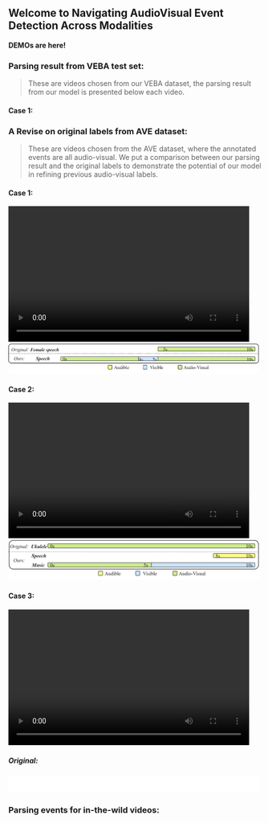 ## Welcome to Navigating AudioVisual Event Detection Across Modalities

**DEMOs are here!**

### Parsing result from VEBA test set: 
> These are videos chosen from our VEBA dataset, the parsing result from our model is presented below each video.

#### Case 1:



### A Revise on original labels from AVE dataset: 
> These are videos chosen from the AVE dataset, where the annotated events are all audio-visual. We put a comparison between our parsing result and the original labels to demonstrate the potential of our model in refining previous audio-visual labels.

#### Case 1:

<video width="480" height="270" controls>
    <source src="src/multimodal/AVE/0lFf-HP86Q0.mp4" type="video/mp4">
</video>
<img src="src/multimodal/AVE/0lFf-HP86Q0.jpg" alt="0lFf-HP86Q0" width="500" height="60"/>

#### Case 2:

<video width="480" height="270" controls>
    <source src="src/multimodal/AVE/16eUxQwxxbs.mp4" type="video/mp4">
</video>
<img src="src/multimodal/AVE/16eUxQwxxbs.jpg" alt="16eUxQwxxbs" width="500" height="80"/>

#### Case 3:

<video width="480" height="270" controls>
    <source src="src/multimodal/AVE/22olCB3wQaA.mp4" type="video/mp4">
</video>

##### Original:

<embed width="500" height="30" src="src/multimodal/AVE/22olCB3wQaA_ori.pdf"/>


### Parsing events for in-the-wild videos: 
